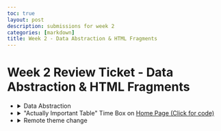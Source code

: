 ```yaml
---
toc: true
layout: post
description: submissions for week 2
categories: [markdown]
title: Week 2 - Data Abstraction & HTML Fragments
---
```

# Week 2 Review Ticket - Data Abstraction & HTML Fragments

<ul>

<li>
    <details closed>
        <summary>Data Abstraction</summary>
        <li><a href="">For Loop Test</a></li>    
        <li><a href="">With Loop Test</a></li>
        <li><a href="">Recursive Loop</a></li>
        <li><a href="">Randomized Grocery List (Application of lists and other stuff)</a></li>
        <li><a href="">Test with lists (from Week 1)</a></li>
    </details>
</li>
<li>
    <details closed>
        <summary>"Actually Important Table" Time Box on <a href="https://aidenhuynh.github.io/CS_Swag/about/">Home Page (Click for code)</a></summary>
            <h2>Code for table</h2>
            <i style="color=dimgray">I used html because I've already made a <a href="https://aidenhuynh.github.io/CS_Swag/markdown/2022/09/02/iamdash.html">table with Markdown</a></i>
                <code>
                <html>
                    <head>
                        <style>
                            table {
                                font-family: arial, sans-serif;
                                border-collapse: collapse;
                                width: 100%;
                            }
                            td, th {
                                border: 1px solid #dddddd;
                                text-align: left;
                                padding: 8px;
                            }
                            tr:nth-child(even) {
                                background-color: #dddddd;
                            }
                            tr:nth-child(odd) {
                                background-color: #ffffff;
                            }
                        </style>
                    </head>
                    <table>
                        <tr>
                            <th>Week</th>
                            <th>Review Ticket</th>
                            <th>Points</th>
                        </tr>
                        <tr>
                            <td>0</td>
                            <td><a href="https://aidenhuynh.github.io/CS_Swag/markdown/2022/09/03/Week_0_Hacks.html">Week 0 - Review Ticket</a></td>
                            <td>Tools and Setup</td>
                        </tr>
                        <tr>
                            <td>1</td>
                            <td><a href="https://aidenhuynh.github.io/CS_Swag/markdown/2022/09/04/Week_1_Hacks.html">Week 1 - Review Ticket</a></td>
                            <td>Intro to Python, Bash, and Fastpages Frontend Development</td>
                        </tr>
                        <tr>
                            <td>2</td>
                            <td><a href="aidenhuynh.github.io/CS_Swag/markdown/2022/09/05/Week_2_Review_Ticket.html">Week 2 - Review Ticket</a></td>
                            <td>Dictionaries, Lists, Loops, and HTML Fragments</td>
                        </tr>
                        <tr>
                            <td>3</td>
                            <td>incomplete</td>
                            <td>AppLab Planning/Blogging, AppLab Creation, Plan for end of Tri project</td>
                        </tr>
                    </table>
                </html>
                </code>
    </details>
</li>

<li>
    <details closed>
        <summary>Remote theme change</summary>
        <img src="https://i.ibb.co/ZXJCtVc/image-2022-09-05-173210428.png">
        <img src="">
</li>
</ul>